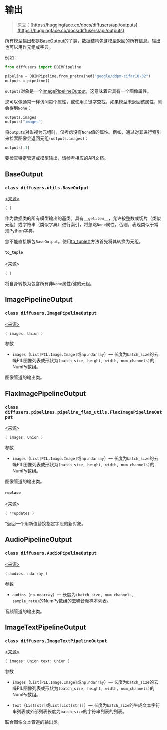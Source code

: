 # 输出

> 原文：[https://huggingface.co/docs/diffusers/api/outputs](https://huggingface.co/docs/diffusers/api/outputs)

所有模型输出都是[BaseOutput](/docs/diffusers/v0.26.3/en/api/outputs#diffusers.utils.BaseOutput)的子类，数据结构包含模型返回的所有信息。输出也可以用作元组或字典。

例如：

```py
from diffusers import DDIMPipeline

pipeline = DDIMPipeline.from_pretrained("google/ddpm-cifar10-32")
outputs = pipeline()
```

`outputs`对象是一个[ImagePipelineOutput](/docs/diffusers/v0.26.3/en/api/pipelines/stable_unclip#diffusers.ImagePipelineOutput)，这意味着它具有一个图像属性。

您可以像通常一样访问每个属性，或使用关键字查找，如果模型未返回该属性，则会得到`None`：

```py
outputs.images
outputs["images"]
```

将`outputs`对象视为元组时，仅考虑没有`None`值的属性。例如，通过对其进行索引来检索图像会返回元组`(outputs.images)`：

```py
outputs[:1]
```

要检查特定管道或模型输出，请参考相应的API文档。

## BaseOutput

### `class diffusers.utils.BaseOutput`

[<来源>](https://github.com/huggingface/diffusers/blob/v0.26.3/src/diffusers/utils/outputs.py#L40)

```py
( )
```

作为数据类的所有模型输出的基类。具有`__getitem__`，允许按整数或切片（类似元组）或字符串（类似字典）进行索引，将忽略`None`属性。否则，表现类似于常规Python字典。

您不能直接解包`BaseOutput`。使用[to_tuple()](/docs/diffusers/v0.26.3/en/api/outputs#diffusers.utils.BaseOutput.to_tuple)方法首先将其转换为元组。

#### `to_tuple`

[<来源>](https://github.com/huggingface/diffusers/blob/v0.26.3/src/diffusers/utils/outputs.py#L126)

```py
( )
```

将自身转换为包含所有非`None`属性/键的元组。

## ImagePipelineOutput

### `class diffusers.ImagePipelineOutput`

[<来源>](https://github.com/huggingface/diffusers/blob/v0.26.3/src/diffusers/pipelines/pipeline_utils.py#L116)

```py
( images: Union )
```

参数

+   `images`（`List[PIL.Image.Image]`或`np.ndarray`）— 长度为`batch_size`的去噪PIL图像列表或形状为`(batch_size, height, width, num_channels)`的NumPy数组。

图像管道的输出类。

## FlaxImagePipelineOutput

### `class diffusers.pipelines.pipeline_flax_utils.FlaxImagePipelineOutput`

[<来源>](https://github.com/huggingface/diffusers/blob/v0.26.3/src/diffusers/pipelines/pipeline_flax_utils.py#L87)

```py
( images: Union )
```

参数

+   `images`（`List[PIL.Image.Image]`或`np.ndarray`）— 长度为`batch_size`的去噪PIL图像列表或形状为`(batch_size, height, width, num_channels)`的NumPy数组。

图像管道的输出类。

#### `replace`

[<来源>](https://github.com/huggingface/diffusers/blob/v0.26.3/src/flax/struct.py#L111)

```py
( **updates )
```

“返回一个用新值替换指定字段的新对象。

## AudioPipelineOutput

### `class diffusers.AudioPipelineOutput`

[<来源>](https://github.com/huggingface/diffusers/blob/v0.26.3/src/diffusers/pipelines/pipeline_utils.py#L130)

```py
( audios: ndarray )
```

参数

+   `audios`（`np.ndarray`）— 长度为`(batch_size, num_channels, sample_rate)`的NumPy数组的去噪音频样本列表。

音频管道的输出类。

## ImageTextPipelineOutput

### `class diffusers.ImageTextPipelineOutput`

[<来源>](https://github.com/huggingface/diffusers/blob/v0.26.3/src/diffusers/pipelines/unidiffuser/pipeline_unidiffuser.py#L33)

```py
( images: Union text: Union )
```

参数

+   `images`（`List[PIL.Image.Image]`或`np.ndarray`）— 长度为`batch_size`的去噪PIL图像列表或形状为`(batch_size, height, width, num_channels)`的NumPy数组。

+   `text`（`List[str]`或`List[List[str]]`）— 长度为`batch_size`的生成文本字符串列表或外部列表长度为`batch_size`的字符串列表的列表。

联合图像文本管道的输出类。

